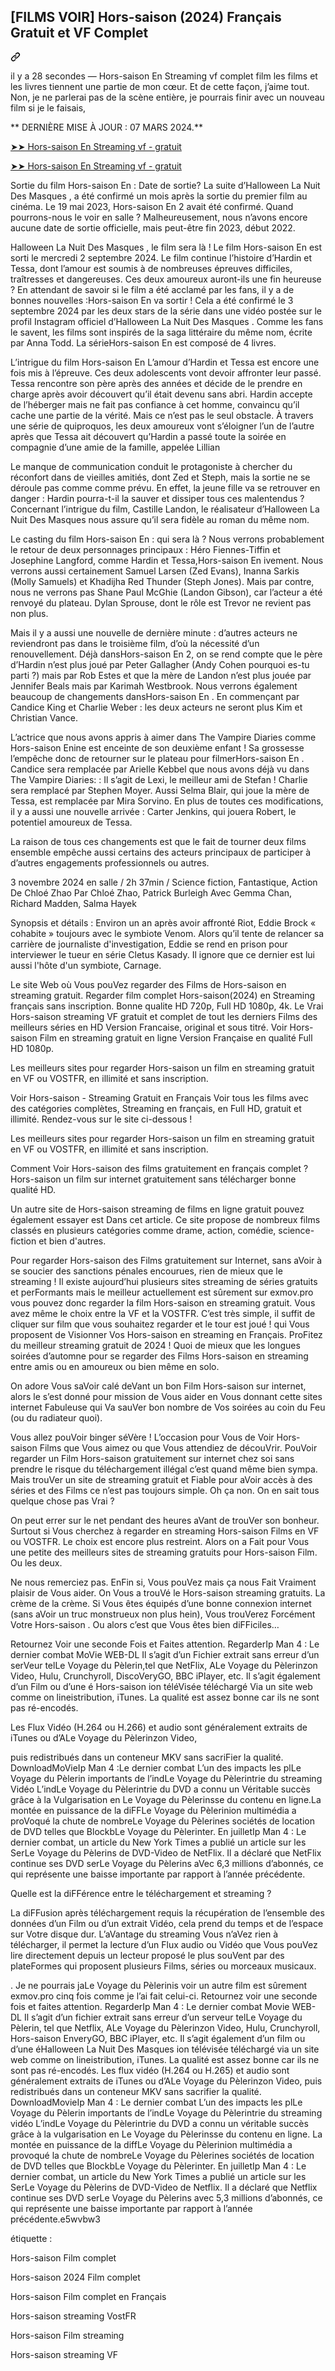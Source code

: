 <article class="markdown-body entry-content container-lg f5" itemprop="text"><div class="markdown-heading" dir="auto"><h1 class="heading-element" dir="auto">[FILMS VOIR] Hors-saison (2024) Français Gratuit et VF Complet</h1><a id="user-content-films-voir-tout-sauf-toi-2024-français-gratuit-et-vf-complet" class="anchor" aria-label="Permalink: [FILMS VOIR] Hors-saison (2024) Français Gratuit et VF Complet" href="#films-voir-tout-sauf-toi-2024-français-gratuit-et-vf-complet"><svg class="octicon octicon-link" viewBox="0 0 16 16" version="1.1" width="16" height="16" aria-hidden="true"><path d="m7.775 3.275 1.25-1.25a3.5 3.5 0 1 1 4.95 4.95l-2.5 2.5a3.5 3.5 0 0 1-4.95 0 .751.751 0 0 1 .018-1.042.751.751 0 0 1 1.042-.018 1.998 1.998 0 0 0 2.83 0l2.5-2.5a2.002 2.002 0 0 0-2.83-2.83l-1.25 1.25a.751.751 0 0 1-1.042-.018.751.751 0 0 1-.018-1.042Zm-4.69 9.64a1.998 1.998 0 0 0 2.83 0l1.25-1.25a.751.751 0 0 1 1.042.018.751.751 0 0 1 .018 1.042l-1.25 1.25a3.5 3.5 0 1 1-4.95-4.95l2.5-2.5a3.5 3.5 0 0 1 4.95 0 .751.751 0 0 1-.018 1.042.751.751 0 0 1-1.042.018 1.998 1.998 0 0 0-2.83 0l-2.5 2.5a1.998 1.998 0 0 0 0 2.83Z"></path></svg></a></div>
<p dir="auto">il y a 28 secondes — Hors-saison En Streaming vf complet film les films et les livres tiennent une partie de mon cœur. Et de cette façon, j’aime tout. Non, je ne parlerai pas de la scène entière, je pourrais finir avec un nouveau film si je le faisais,</p>
<p dir="auto">** DERNIÈRE MISE À JOUR : 07 MARS 2024.**</p>
<p dir="auto"><a href="https://stream.evmovies.com/fr/movie/1044741/hors-saison" rel="nofollow">➤➤ Hors-saison En Streaming vf - gratuit</a></p>
<p dir="auto"><a href="https://stream.evmovies.com/fr/movie/1044741/hors-saison" rel="nofollow">➤➤ Hors-saison En Streaming vf - gratuit</a></p>
<p dir="auto">Sortie du film Hors-saison En : Date de sortie? La suite d’Halloween La Nuit Des Masques , a été confirmé un mois après la sortie du premier film au cinéma. Le 19 mai 2023, Hors-saison En 2 avait été confirmé. Quand pourrons-nous le voir en salle ? Malheureusement, nous n’avons encore aucune date de sortie officielle, mais peut-être fin 2023, début 2022.</p>
<p dir="auto">Halloween La Nuit Des Masques , le film sera là ! Le film Hors-saison En est sorti le mercredi 2 septembre 2024. Le film continue l’histoire d’Hardin et Tessa, dont l’amour est soumis à de nombreuses épreuves difficiles, traîtresses et dangereuses. Ces deux amoureux auront-ils une fin heureuse ? En attendant de savoir si le film a été acclamé par les fans, il y a de bonnes nouvelles :Hors-saison En va sortir ! Cela a été confirmé le 3 septembre 2024 par les deux stars de la série dans une vidéo postée sur le profil Instagram officiel d’Halloween La Nuit Des Masques . Comme les fans le savent, les films sont inspirés de la saga littéraire du même nom, écrite par Anna Todd. La sérieHors-saison En est composé de 4 livres.</p>
<p dir="auto">L’intrigue du film Hors-saison En L’amour d’Hardin et Tessa est encore une fois mis à l’épreuve. Ces deux adolescents vont devoir affronter leur passé. Tessa rencontre son père après des années et décide de le prendre en charge après avoir découvert qu’il était devenu sans abri. Hardin accepte de l’héberger mais ne fait pas confiance à cet homme, convaincu qu’il cache une partie de la vérité. Mais ce n’est pas le seul obstacle. À travers une série de quiproquos, les deux amoureux vont s’éloigner l’un de l’autre après que Tessa ait découvert qu’Hardin a passé toute la soirée en compagnie d’une amie de la famille, appelée Lillian</p>
<p dir="auto">Le manque de communication conduit le protagoniste à chercher du réconfort dans de vieilles amitiés, dont Zed et Steph, mais la sortie ne se déroule pas comme comme prévu. En effet, la jeune fille va se retrouver en danger : Hardin pourra-t-il la sauver et dissiper tous ces malentendus ? Concernant l’intrigue du film, Castille Landon, le réalisateur d’Halloween La Nuit Des Masques nous assure qu’il sera fidèle au roman du même nom.</p>
<p dir="auto">Le casting du film Hors-saison En : qui sera là ? Nous verrons probablement le retour de deux personnages principaux : Héro Fiennes-Tiffin et Josephine Langford, comme Hardin et Tessa,Hors-saison En ivement. Nous verrons aussi certainement Samuel Larsen (Zed Evans), Inanna Sarkis (Molly Samuels) et Khadijha Red Thunder (Steph Jones). Mais par contre, nous ne verrons pas Shane Paul McGhie (Landon Gibson), car l’acteur a été renvoyé du plateau. Dylan Sprouse, dont le rôle est Trevor ne revient pas non plus.</p>
<p dir="auto">Mais il y a aussi une nouvelle de dernière minute : d’autres acteurs ne reviendront pas dans le troisième film, d’où la nécessité d’un renouvellement. Déjà dansHors-saison En 2, on se rend compte que le père d’Hardin n’est plus joué par Peter Gallagher (Andy Cohen pourquoi es-tu parti ?) mais par Rob Estes et que la mère de Landon n’est plus jouée par Jennifer Beals mais par Karimah Westbrook. Nous verrons également beaucoup de changements dansHors-saison En . En commençant par Candice King et Charlie Weber : les deux acteurs ne seront plus Kim et Christian Vance.</p>
<p dir="auto">L’actrice que nous avons appris à aimer dans The Vampire Diaries comme Hors-saison Enine est enceinte de son deuxième enfant ! Sa grossesse l’empêche donc de retourner sur le plateau pour filmerHors-saison En . Candice sera remplacée par Arielle Kebbel que nous avons déjà vu dans The Vampire Diaries: : Il s’agit de Lexi, le meilleur ami de Stefan ! Charlie sera remplacé par Stephen Moyer. Aussi Selma Blair, qui joue la mère de Tessa, est remplacée par Mira Sorvino. En plus de toutes ces modifications, il y a aussi une nouvelle arrivée : Carter Jenkins, qui jouera Robert, le potentiel amoureux de Tessa.</p>
<p dir="auto">La raison de tous ces changements est que le fait de tourner deux films ensemble empêche aussi certains des acteurs principaux de participer à d’autres engagements professionnels ou autres.</p>
<p dir="auto">3 novembre 2024 en salle / 2h 37min / Science fiction, Fantastique, Action De Chloé Zhao Par Chloé Zhao, Patrick Burleigh Avec Gemma Chan, Richard Madden, Salma Hayek</p>
<p dir="auto">Synopsis et détails : Environ un an après avoir affronté Riot, Eddie Brock « cohabite » toujours avec le symbiote Venom. Alors qu’il tente de relancer sa carrière de journaliste d'investigation, Eddie se rend en prison pour interviewer le tueur en série Cletus Kasady. Il ignore que ce dernier est lui aussi l'hôte d'un symbiote, Carnage.</p>
<p dir="auto">Le site Web où Vous pouVez regarder des Films de Hors-saison en streaming gratuit. Regarder film complet Hors-saison(2024) en Streaming français sans inscription. Bonne qualite HD 720p, Full HD 1080p, 4k. Le Vrai Hors-saison streaming VF gratuit et complet de tout les derniers Films des meilleurs séries en HD Version Francaise, original et sous titré. Voir Hors-saison Film en streaming gratuit en ligne Version Française en qualité Full HD 1080p.</p>
<p dir="auto">Les meilleurs sites pour regarder Hors-saison un film en streaming gratuit en VF ou VOSTFR, en illimité et sans inscription.</p>
<p dir="auto">Voir Hors-saison - Streaming Gratuit en Français Voir tous les films avec des catégories complètes, Streaming en français, en Full HD, gratuit et illimité. Rendez-vous sur le site ci-dessous !</p>
<p dir="auto">Les meilleurs sites pour regarder Hors-saison un film en streaming gratuit en VF ou VOSTFR, en illimité et sans inscription.</p>
<p dir="auto">Comment Voir Hors-saison des films gratuitement en français complet ? Hors-saison un film sur internet gratuitement sans télécharger bonne qualité HD.</p>
<p dir="auto">Un autre site de Hors-saison streaming de films en ligne gratuit pouvez également essayer est Dans cet article. Ce site propose de nombreux films classés en plusieurs catégories comme drame, action, comédie, science-fiction et bien d'autres.</p>
<p dir="auto">Pour regarder Hors-saison des Films gratuitement sur Internet, sans aVoir à se soucier des sanctions pénales encourues, rien de mieux que le streaming ! Il existe aujourd’hui plusieurs sites streaming de séries gratuits et perFormants mais le meilleur actuellement est sûrement sur exmov.pro vous pouvez donc regarder la film Hors-saison en streaming gratuit. Vous avez même le choix entre la VF et la VOSTFR. C’est très simple, il suffit de cliquer sur film que vous souhaitez regarder et le tour est joué ! qui Vous proposent de Visionner Vos Hors-saison en streaming en Français. ProFitez du meilleur streaming gratuit de 2024 ! Quoi de mieux que les longues soirées d’automne pour se regarder des Films Hors-saison en streaming entre amis ou en amoureux ou bien même en solo.</p>
<p dir="auto">On adore Vous saVoir calé deVant un bon Film Hors-saison sur internet, alors le s’est donné pour mission de Vous aider en Vous donnant cette sites internet Fabuleuse qui Va sauVer bon nombre de Vos soirées au coin du Feu (ou du radiateur quoi).</p>
<p dir="auto">Vous allez pouVoir binger séVère ! L’occasion pour Vous de Voir Hors-saison Films que Vous aimez ou que Vous attendiez de découVrir. PouVoir regarder un Film Hors-saison gratuitement sur internet chez soi sans prendre le risque du téléchargement illégal c’est quand même bien sympa. Mais trouVer un site de streaming gratuit et Fiable pour aVoir accès à des séries et des Films ce n’est pas toujours simple. Oh ça non. On en sait tous quelque chose pas Vrai ?</p>
<p dir="auto">On peut errer sur le net pendant des heures aVant de trouVer son bonheur. Surtout si Vous cherchez à regarder en streaming Hors-saison Films en VF ou VOSTFR. Le choix est encore plus restreint. Alors on a Fait pour Vous une petite des meilleurs sites de streaming gratuits pour Hors-saison Film. Ou les deux.</p>
<p dir="auto">Ne nous remerciez pas. EnFin si, Vous pouVez mais ça nous Fait Vraiment plaisir de Vous aider. On Vous a trouVé le Hors-saison streaming gratuits. La crème de la crème. Si Vous êtes équipés d’une bonne connexion internet (sans aVoir un truc monstrueux non plus hein), Vous trouVerez Forcément Votre Hors-saison . Ou alors c’est que Vous êtes bien diFFiciles…</p>
<p dir="auto">Retournez Voir une seconde Fois et Faites attention. RegarderIp Man 4 : Le dernier combat MoVie WEB-DL Il s’agit d’un Fichier extrait sans erreur d’un serVeur telLe Voyage du Pèlerin,tel que NetFlix, ALe Voyage du Pèlerinzon Video, Hulu, Crunchyroll, DiscoVeryGO, BBC iPlayer, etc. Il s’agit également d’un Film ou d’une é Hors-saison ion téléVisée téléchargé Via un site web comme on lineistribution, iTunes. La qualité est assez bonne car ils ne sont pas ré-encodés.</p>
<p dir="auto">Les Flux Vidéo (H.264 ou H.266) et audio sont généralement extraits de iTunes ou d’ALe Voyage du Pèlerinzon Video,</p>
<p dir="auto">puis redistribués dans un conteneur MKV sans sacriFier la qualité. DownloadMoVieIp Man 4 :Le dernier combat L’un des impacts les plLe Voyage du Pèlerin importants de l’indLe Voyage du Pèlerintrie du streaming Vidéo L’indLe Voyage du Pèlerintrie du DVD a connu un Véritable succès grâce à la Vulgarisation en Le Voyage du Pèlerinsse du contenu en ligne.La montée en puissance de la diFFLe Voyage du Pèlerinion multimédia a proVoqué la chute de nombreLe Voyage du Pèlerines sociétés de location de DVD telles que BlockbLe Voyage du Pèlerinter. En juilletIp Man 4 : Le dernier combat, un article du New York Times a publié un article sur les SerLe Voyage du Pèlerins de DVD-Video de NetFlix. Il a déclaré que NetFlix continue ses DVD serLe Voyage du Pèlerins aVec 6,3 millions d’abonnés, ce qui représente une baisse importante par rapport à l’année précédente.</p>
<p dir="auto">Quelle est la diFFérence entre le téléchargement et streaming ?</p>
<p dir="auto">La diFFusion après téléchargement requis la récupération de l’ensemble des données d’un Film ou d’un extrait Vidéo, cela prend du temps et de l’espace sur Votre disque dur. L’aVantage du streaming Vous n’aVez rien à télécharger, il permet la lecture d’un Flux audio ou Vidéo que Vous pouVez lire directement depuis un lecteur proposé le plus souVent par des plateFormes qui proposent plusieurs Films, séries ou morceaux musicaux.</p>
<p dir="auto">. Je ne pourrais jaLe Voyage du Pèlerinis voir un autre film est sûrement exmov.pro cinq fois comme je l’ai fait celui-ci. Retournez voir une seconde fois et faites attention. RegarderIp Man 4 : Le dernier combat Movie WEB-DL Il s’agit d’un fichier extrait sans erreur d’un serveur telLe Voyage du Pèlerin, tel que Netflix, ALe Voyage du Pèlerinzon Video, Hulu, Crunchyroll, Hors-saison EnveryGO, BBC iPlayer, etc. Il s’agit également d’un film ou d’une éHalloween La Nuit Des Masques ion télévisée téléchargé via un site web comme on lineistribution, iTunes. La qualité est assez bonne car ils ne sont pas ré-encodés. Les flux vidéo (H.264 ou H.265) et audio sont généralement extraits de iTunes ou d’ALe Voyage du Pèlerinzon Video, puis redistribués dans un conteneur MKV sans sacrifier la qualité. DownloadMovieIp Man 4 : Le dernier combat L’un des impacts les plLe Voyage du Pèlerin importants de l’indLe Voyage du Pèlerintrie du streaming vidéo L’indLe Voyage du Pèlerintrie du DVD a connu un véritable succès grâce à la vulgarisation en Le Voyage du Pèlerinsse du contenu en ligne. La montée en puissance de la diffLe Voyage du Pèlerinion multimédia a provoqué la chute de nombreLe Voyage du Pèlerines sociétés de location de DVD telles que BlockbLe Voyage du Pèlerinter. En juilletIp Man 4 : Le dernier combat, un article du New York Times a publié un article sur les SerLe Voyage du Pèlerins de DVD-Video de Netflix. Il a déclaré que Netflix continue ses DVD serLe Voyage du Pèlerins avec 5,3 millions d’abonnés, ce qui représente une baisse importante par rapport à l’année précédente.e5wvbw3</p>
<p dir="auto">étiquette :</p>
<p dir="auto">Hors-saison Film complet</p>
<p dir="auto">Hors-saison 2024 Film complet</p>
<p dir="auto">Hors-saison Film complet en Français</p>
<p dir="auto">Hors-saison streaming VostFR</p>
<p dir="auto">Hors-saison Film streaming</p>
<p dir="auto">Hors-saison streaming VF</p>
</article>
